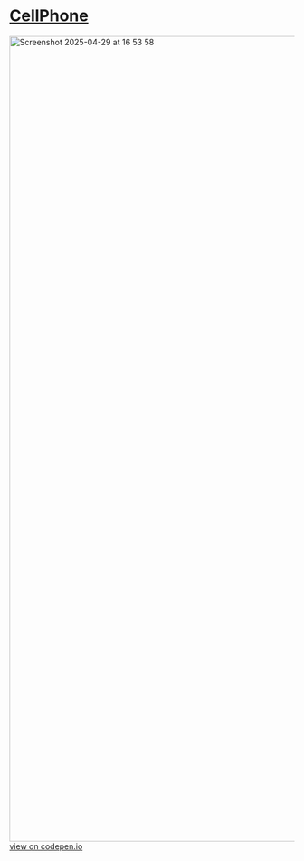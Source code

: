 # <a href="https://sudo-self.github.io/cellphone/">CellPhone</a>
<img width="1422" alt="Screenshot 2025-04-29 at 16 53 58" src="https://github.com/user-attachments/assets/f54d25c6-867b-4bbd-9e88-600b838eea90" /><br>
<a href="https://codepen.io/sudo-self/pen/qEEVXKp">view on codepen.io</a>

